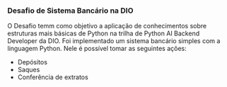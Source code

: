 ### Desafio de Sistema Bancário na DIO
O Desafio temm como objetivo a aplicação de conhecimentos sobre estruturas mais básicas de Python na trilha de Python AI Backend Developer da DIO.
Foi implementado um sistema bancário simples com a linguagem Python.
Nele é possível tomar as seguintes ações:
- Depósitos
- Saques
- Conferência de extratos
